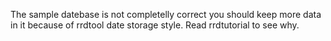 The sample datebase is not completelly correct you should keep
more data in it because of rrdtool date storage style.
Read rrdtutorial to see why.